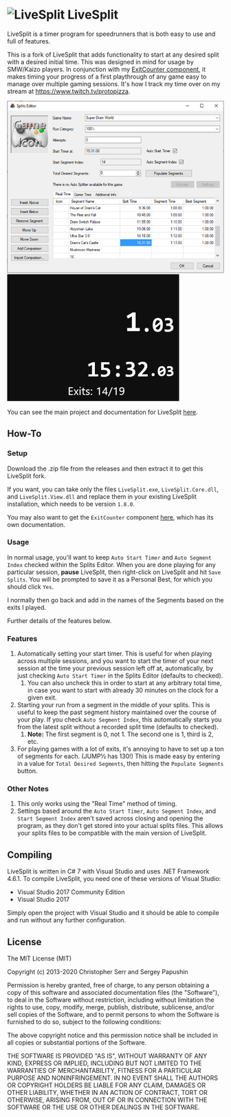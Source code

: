﻿<h1> <img src="https://raw.githubusercontent.com/LiveSplit/LiveSplit/master/LiveSplit/Resources/Icon.png" alt="LiveSplit" height="42" width="45" align="top"/> LiveSplit</h1>

LiveSplit is a timer program for speedrunners that is both easy to use and full of features.

This is a fork of LiveSplit that adds functionality to start at any desired split with a desired initial time. This was designed in mind for usage by SMW/Kaizo players. In conjunction with my [ExitCounter component](https://github.com/protopizza/LiveSplit.ExitCounter), it makes timing your progress of a first playthrough of any game easy to manage over multiple gaming sessions. It's how I track my time over on my stream at https://www.twitch.tv/protopizza.

<img src="https://raw.githubusercontent.com/protopizza/LiveSplit/master/LiveSplit/Resources/KaizoSplit/Guide-1.png"/>

<img src="https://raw.githubusercontent.com/protopizza/LiveSplit/master/LiveSplit/Resources/KaizoSplit/Guide-2.png"/>

You can see the main project and documentation for LiveSplit [here](https://github.com/LiveSplit/LiveSplit).

## How-To

### Setup

Download the .zip file from the releases and then extract it to get this LiveSplit fork.

If you want, you can take only the files `LiveSplit.exe`, `LiveSplit.Core.dll`, and `LiveSplit.View.dll` and replace them in your existing LiveSplit installation, which needs to be version `1.8.0`.

You may also want to get the `ExitCounter` component [here](https://github.com/protopizza/LiveSplit.ExitCounter), which has its own documentation.

### Usage

In normal usage, you'll want to keep `Auto Start Timer` and `Auto Segment Index` checked within the Splits Editor. When you are done playing for any particular session, **pause** LiveSplit, then right-click on LiveSplit and hit `Save Splits`. You will be prompted to save it as a Personal Best, for which you should click `Yes`.

I normally then go back and add in the names of the Segments based on the exits I played.

Further details of the features below.

### Features

1. Automatically setting your start timer. This is useful for when playing across multiple sessions, and you want to start the timer of your next session at the time your previous session left off at, automatically, by just checking `Auto Start Timer` in the Splits Editor (defaults to checked).
    1. You can also uncheck this in order to start at any arbitrary total time, in case you want to start with already 30 minutes on the clock for a given exit.
1. Starting your run from a segment in the middle of your splits. This is useful to keep the past segment history maintained over the course of your play. If you check `Auto Segment Index`, this automatically starts you from the latest split without a recorded split time (defaults to checked).
    1. **Note:** The first segment is 0, not 1. The second one is 1, third is 2, etc.
1. For playing games with a lot of exits, it's annoying to have to set up a ton of segments for each. (JUMP½ has 130!) This is made easy by entering in a value for `Total Desired Segments`, then hitting the `Populate Segments` button.

### Other Notes

1. This only works using the "Real Time" method of timing.
1. Settings based around the `Auto Start Timer`, `Auto Segment Index`, and `Start Segment Index` aren't saved across closing and opening the program, as they don't get stored into your actual splits files. This allows your splits files to be compatible with the main version of LiveSplit.

## Compiling

LiveSplit is written in C# 7 with Visual Studio and uses .NET Framework 4.6.1. To compile LiveSplit, you need one of these versions of Visual Studio:
 - Visual Studio 2017 Community Edition
 - Visual Studio 2017

Simply open the project with Visual Studio and it should be able to compile and run without any further configuration.

## License

The MIT License (MIT)

Copyright (c) 2013-2020 Christopher Serr and Sergey Papushin

Permission is hereby granted, free of charge, to any person obtaining a copy
of this software and associated documentation files (the "Software"), to deal
in the Software without restriction, including without limitation the rights
to use, copy, modify, merge, publish, distribute, sublicense, and/or sell
copies of the Software, and to permit persons to whom the Software is
furnished to do so, subject to the following conditions:

The above copyright notice and this permission notice shall be included in all
copies or substantial portions of the Software.

THE SOFTWARE IS PROVIDED "AS IS", WITHOUT WARRANTY OF ANY KIND, EXPRESS OR
IMPLIED, INCLUDING BUT NOT LIMITED TO THE WARRANTIES OF MERCHANTABILITY,
FITNESS FOR A PARTICULAR PURPOSE AND NONINFRINGEMENT. IN NO EVENT SHALL THE
AUTHORS OR COPYRIGHT HOLDERS BE LIABLE FOR ANY CLAIM, DAMAGES OR OTHER
LIABILITY, WHETHER IN AN ACTION OF CONTRACT, TORT OR OTHERWISE, ARISING FROM,
OUT OF OR IN CONNECTION WITH THE SOFTWARE OR THE USE OR OTHER DEALINGS IN THE
SOFTWARE.
